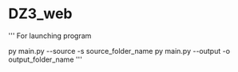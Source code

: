 # DZ3_web



'''
For launching program


py main.py --source -s  source_folder_name
py main.py --output -o  output_folder_name
'''
